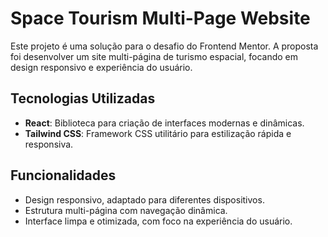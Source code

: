 # Space Tourism Multi-Page Website  

Este projeto é uma solução para o desafio do Frontend Mentor. A proposta foi desenvolver um site multi-página de turismo espacial, focando em design responsivo e experiência do usuário.

## Tecnologias Utilizadas  
- **React**: Biblioteca para criação de interfaces modernas e dinâmicas.  
- **Tailwind CSS**: Framework CSS utilitário para estilização rápida e responsiva.  

## Funcionalidades  
- Design responsivo, adaptado para diferentes dispositivos.  
- Estrutura multi-página com navegação dinâmica.  
- Interface limpa e otimizada, com foco na experiência do usuário.  
 
